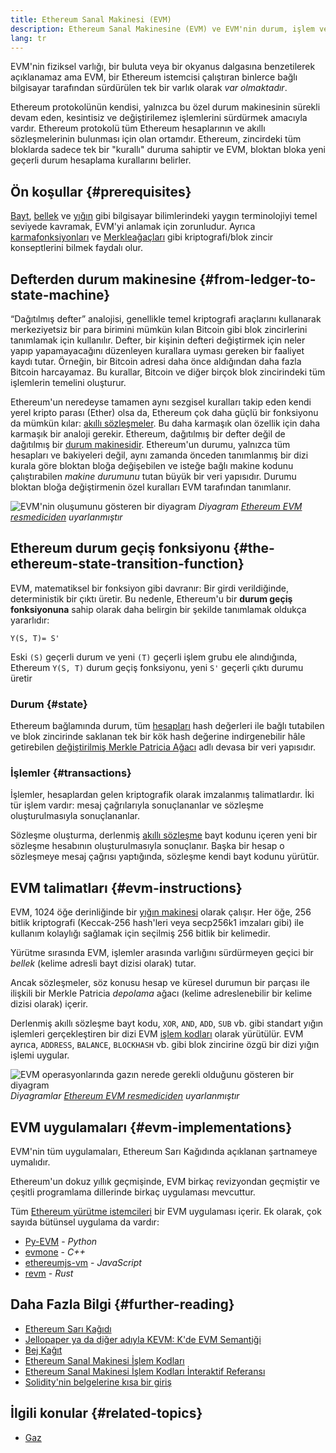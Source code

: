 ```yaml
---
title: Ethereum Sanal Makinesi (EVM)
description: Ethereum Sanal Makinesine (EVM) ve EVM'nin durum, işlem ve akıllı sözleşmelerle olan ilgisine dair bir giriş.
lang: tr
---
```


EVM'nin fiziksel varlığı, bir buluta veya bir okyanus dalgasına benzetilerek açıklanamaz ama EVM, bir Ethereum istemcisi çalıştıran binlerce bağlı bilgisayar tarafından sürdürülen tek bir varlık olarak _var olmaktadır_.

Ethereum protokolünün kendisi, yalnızca bu özel durum makinesinin sürekli devam eden, kesintisiz ve değiştirilemez işlemlerini sürdürmek amacıyla vardır. Ethereum protokolü tüm Ethereum hesaplarının ve akıllı sözleşmelerinin bulunması için olan ortamdır. Ethereum, zincirdeki tüm bloklarda sadece tek bir "kurallı" duruma sahiptir ve EVM, bloktan bloka yeni geçerli durum hesaplama kurallarını belirler.

## Ön koşullar {#prerequisites}

[Bayt](https://wikipedia.org/wiki/Byte), [bellek](https://wikipedia.org/wiki/Computer_memory) ve [yığın](<https://wikipedia.org/wiki/Stack_(abstract_data_type)>) gibi bilgisayar bilimlerindeki yaygın terminolojiyi temel seviyede kavramak, EVM'yi anlamak için zorunludur. Ayrıca [karmafonksiyonları](https://wikipedia.org/wiki/Cryptographic_hash_function) ve [Merkleağaçları](https://wikipedia.org/wiki/Merkle_tree) gibi kriptografi/blok zincir konseptlerini bilmek faydalı olur.

## Defterden durum makinesine {#from-ledger-to-state-machine}

“Dağıtılmış defter” analojisi, genellikle temel kriptografi araçlarını kullanarak merkeziyetsiz bir para birimini mümkün kılan Bitcoin gibi blok zincirlerini tanımlamak için kullanılır. Defter, bir kişinin defteri değiştirmek için neler yapıp yapamayacağını düzenleyen kurallara uyması gereken bir faaliyet kaydı tutar. Örneğin, bir Bitcoin adresi daha önce aldığından daha fazla Bitcoin harcayamaz. Bu kurallar, Bitcoin ve diğer birçok blok zincirindeki tüm işlemlerin temelini oluşturur.

Ethereum'un neredeyse tamamen aynı sezgisel kuralları takip eden kendi yerel kripto parası (Ether) olsa da, Ethereum çok daha güçlü bir fonksiyonu da mümkün kılar: [akıllı sözleşmeler](/developers/docs/smart-contracts/). Bu daha karmaşık olan özellik için daha karmaşık bir analoji gerekir. Ethereum, dağıtılmış bir defter değil de dağıtılmış bir [durum makinesidir](https://wikipedia.org/wiki/Finite-state_machine). Ethereum'un durumu, yalnızca tüm hesapları ve bakiyeleri değil, aynı zamanda önceden tanımlanmış bir dizi kurala göre bloktan bloğa değişebilen ve isteğe bağlı makine kodunu çalıştırabilen _makine durumunu_ tutan büyük bir veri yapısıdır. Durumu bloktan bloğa değiştirmenin özel kuralları EVM tarafından tanımlanır.

![EVM'nin oluşumunu gösteren bir diyagram](./evm.png) _Diyagram [Ethereum EVM resmediciden](https://takenobu-hs.github.io/downloads/ethereum_evm_illustrated.pdf) uyarlanmıştır_

## Ethereum durum geçiş fonksiyonu {#the-ethereum-state-transition-function}

EVM, matematiksel bir fonksiyon gibi davranır: Bir girdi verildiğinde, deterministik bir çıktı üretir. Bu nedenle, Ethereum'u bir **durum geçiş fonksiyonuna** sahip olarak daha belirgin bir şekilde tanımlamak oldukça yararlıdır:

```
Y(S, T)= S'
```

Eski `(S)` geçerli durum ve yeni `(T)` geçerli işlem grubu ele alındığında, Ethereum `Y(S, T)` durum geçiş fonksiyonu, yeni `S'` geçerli çıktı durumu üretir

### Durum {#state}

Ethereum bağlamında durum, tüm [hesapları](/developers/docs/accounts/) hash değerleri ile bağlı tutabilen ve blok zincirinde saklanan tek bir kök hash değerine indirgenebilir hâle getirebilen [değiştirilmiş Merkle Patricia Ağacı](/developers/docs/data-structures-and-encoding/patricia-merkle-trie/) adlı devasa bir veri yapısıdır.

### İşlemler {#transactions}

İşlemler, hesaplardan gelen kriptografik olarak imzalanmış talimatlardır. İki tür işlem vardır: mesaj çağrılarıyla sonuçlananlar ve sözleşme oluşturulmasıyla sonuçlananlar.

Sözleşme oluşturma, derlenmiş [akıllı sözleşme](/developers/docs/smart-contracts/anatomy/) bayt kodunu içeren yeni bir sözleşme hesabının oluşturulmasıyla sonuçlanır. Başka bir hesap o sözleşmeye mesaj çağrısı yaptığında, sözleşme kendi bayt kodunu yürütür.

## EVM talimatları {#evm-instructions}

EVM, 1024 öğe derinliğinde bir [yığın makinesi](https://wikipedia.org/wiki/Stack_machine) olarak çalışır. Her öğe, 256 bitlik kriptografi (Keccak-256 hash'leri veya secp256k1 imzaları gibi) ile kullanım kolaylığı sağlamak için seçilmiş 256 bitlik bir kelimedir.

Yürütme sırasında EVM, işlemler arasında varlığını sürdürmeyen geçici bir _bellek_ (kelime adresli bayt dizisi olarak) tutar.

Ancak sözleşmeler, söz konusu hesap ve küresel durumun bir parçası ile ilişkili bir Merkle Patricia _depolama_ ağacı (kelime adreslenebilir bir kelime dizisi olarak) içerir.

Derlenmiş akıllı sözleşme bayt kodu, `XOR`, `AND`, `ADD`, `SUB` vb. gibi standart yığın işlemleri gerçekleştiren bir dizi EVM [işlem kodları](/developers/docs/evm/opcodes) olarak yürütülür. EVM ayrıca, `ADDRESS`, `BALANCE`, `BLOCKHASH` vb. gibi blok zincirine özgü bir dizi yığın işlemi uygular.

![EVM operasyonlarında gazın nerede gerekli olduğunu gösteren bir diyagram](../gas/gas.png) _Diyagramlar [Ethereum EVM resmediciden](https://takenobu-hs.github.io/downloads/ethereum_evm_illustrated.pdf) uyarlanmıştır_

## EVM uygulamaları {#evm-implementations}

EVM'nin tüm uygulamaları, Ethereum Sarı Kağıdında açıklanan şartnameye uymalıdır.

Ethereum'un dokuz yıllık geçmişinde, EVM birkaç revizyondan geçmiştir ve çeşitli programlama dillerinde birkaç uygulaması mevcuttur.

Tüm [Ethereum yürütme istemcileri](/developers/docs/nodes-and-clients/#execution-clients) bir EVM uygulaması içerir. Ek olarak, çok sayıda bütünsel uygulama da vardır:

- [Py-EVM](https://github.com/ethereum/py-evm) - _Python_
- [evmone](https://github.com/ethereum/evmone) - _C++_
- [ethereumjs-vm](https://github.com/ethereumjs/ethereumjs-vm) - _JavaScript_
- [revm](https://github.com/bluealloy/revm) - _Rust_

## Daha Fazla Bilgi {#further-reading}

- [Ethereum Sarı Kağıdı](https://ethereum.github.io/yellowpaper/paper.pdf)
- [Jellopaper ya da diğer adıyla KEVM: K'de EVM Semantiği](https://jellopaper.org/)
- [Bej Kağıt](https://github.com/chronaeon/beigepaper)
- [Ethereum Sanal Makinesi İşlem Kodları](https://www.ethervm.io/)
- [Ethereum Sanal Makinesi İşlem Kodları İnteraktif Referansı](https://www.evm.codes/)
- [Solidity'nin belgelerine kısa bir giriş](https://docs.soliditylang.org/en/latest/introduction-to-smart-contracts.html#index-6)

## İlgili konular {#related-topics}

- [Gaz](/developers/docs/gas/)
